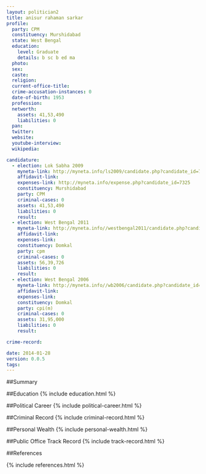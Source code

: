 ```yaml
---
layout: politician2
title: anisur rahaman sarkar
profile: 
  party: CPM
  constituency: Murshidabad
  state: West Bengal
  education: 
    level: Graduate
    details: b sc b ed ma
  photo: 
  sex: 
  caste: 
  religion: 
  current-office-title: 
  crime-accusation-instances: 0
  date-of-birth: 1953
  profession: 
  networth: 
    assets: 41,53,490
    liabilities: 0
  pan: 
  twitter: 
  website: 
  youtube-interview: 
  wikipedia: 

candidature: 
  - election: Lok Sabha 2009
    myneta-link: http://myneta.info/ls2009/candidate.php?candidate_id=7325
    affidavit-link: 
    expenses-link: http://myneta.info/expense.php?candidate_id=7325
    constituency: Murshidabad 
    party: CPM
    criminal-cases: 0
    assets: 41,53,490
    liabilities: 0
    result:  
  - election: West Bengal 2011
    myneta-link: http://myneta.info//westbengal2011/candidate.php?candidate_id=313
    affidavit-link: 
    expenses-link: 
    constituency: Domkal 
    party: cpm
    criminal-cases: 0
    assets: 56,39,726
    liabilities: 0
    result:  
  - election: West Bengal 2006
    myneta-link: http://myneta.info//wb2006/candidate.php?candidate_id=315
    affidavit-link: 
    expenses-link: 
    constituency: Domkal 
    party: cpi(m)
    criminal-cases: 0
    assets: 31,95,000
    liabilities: 0
    result:  

crime-record: 

date: 2014-01-28
version: 0.0.5
tags: 
---
```

##Summary


##Education
{% include education.html %}


##Political Career
{% include political-career.html %}


##Criminal Record
{% include criminal-record.html %}


##Personal Wealth
{% include personal-wealth.html %}


##Public Office Track Record
{% include track-record.html %}


##References


{% include references.html %}